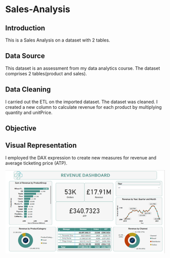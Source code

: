 # Sales-Analysis

## Introduction
This is a Sales Analysis on a dataset with 2 tables.

## Data Source
This dataset is an assessment from my data analytics course. The dataset comprises 2 tables(product and sales).

## Data Cleaning 
I carried out the ETL on the imported dataset. The dataset was cleaned. I created a new column to calculate revenue for each product by multiplying quantity and unitPrice. 

## Objective



## Visual Representation
I employed the DAX expression to create new measures for revenue and average ticketing price (ATP).

![](RevenueView.PNG)











